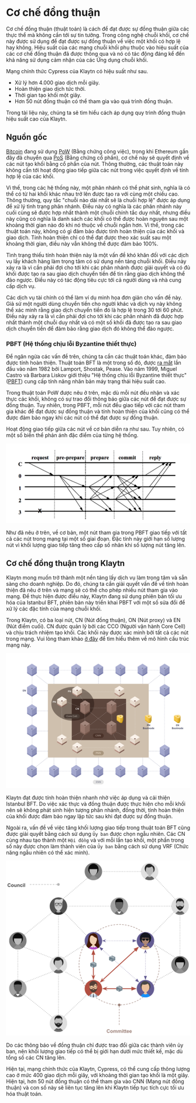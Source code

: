 # Cơ chế đồng thuận <a id="consensus-mechanism"></a>

Cơ chế đồng thuận (thuật toán) là cách để đạt được sự đồng thuận giữa các thực thể mà không cần tới sự tin tưởng. Trong công nghệ chuỗi khối, cơ chế này được sử dụng để đạt được sự đồng thuận về việc một khối có hợp lệ hay không. Hiệu suất của các mạng chuỗi khối phụ thuộc vào hiệu suất của các cơ chế đồng thuận đã được thông qua và nó có tác động đáng kể đến khả năng sử dụng cảm nhận của các Ứng dụng chuỗi khối.

Mạng chính thức Cypress của Klaytn có hiệu suất như sau.
- Xử lý hơn 4.000 giao dịch mỗi giây.
- Hoàn thiện giao dịch tức thời.
- Thời gian tạo khối một giây.
- Hơn 50 nút đồng thuận có thể tham gia vào quá trình đồng thuận.

Trong tài liệu này, chúng ta sẽ tìm hiểu cách áp dụng quy trình đồng thuận hiệu suất cao của Klaytn.

## Nguồn gốc <a id="background"></a>

[Bitcoin](https://en.wikipedia.org/wiki/Bitcoin) đang sử dụng [PoW](https://en.wikipedia.org/wiki/Proof_of_work) (Bằng chứng công việc), trong khi Ethereum gần đây đã chuyển qua [PoS](https://en.wikipedia.org/wiki/Proof_of_stake) (Bằng chứng cổ phần), cơ chế này sẽ quyết định về các nút tạo khối bằng cổ phần của nút. Thông thường, các thuật toán này không cần tới hoạt động giao tiếp giữa các nút trong việc quyết định về tính hợp lệ của các khối.

Vì thế, trong các hệ thống này, một phân nhánh có thể phát sinh, nghĩa là có thể có từ hai khối khác nhau trở lên được tạo ra với cùng một chiều cao. Thông thường, quy tắc "chuỗi nào dài nhất sẽ là chuỗi hợp lệ" được áp dụng để xử lý tình trạng phân nhánh. Điều này có nghĩa là các phân nhánh này cuối cùng sẽ được hợp nhất thành một chuỗi chính tắc duy nhất, nhưng điều này cũng có nghĩa là danh sách các khối có thể được hoàn nguyên sau một khoảng thời gian nào đó khi nó thuộc về chuỗi ngắn hơn. Vì thế, trong các thuật toán này, không có gì đảm bảo được tính hoàn thiện của các khối và giao dịch. Tính hoàn thiện chỉ có thể đạt được theo xác suất sau một khoảng thời gian, điều này vẫn không thể được đảm bảo 100%.

Tình trạng thiếu tính hoàn thiện này là một vấn đề khó khăn đối với các dịch vụ lấy khách hàng làm trọng tâm có sử dụng nền tảng chuỗi khối. Điều này xảy ra là vì cần phải đợi cho tới khi các phân nhánh được giải quyết và có đủ khối được tạo ra sau giao dịch chuyển tiền để tin rằng giao dịch không thể đảo ngược. Điều này có tác động tiêu cực tới cả người dùng và nhà cung cấp dịch vụ.

Các dịch vụ tài chính có thể làm ví dụ minh họa đơn giản cho vấn đề này. Giả sử một người dùng chuyển tiền cho người khác và dịch vụ này không thể xác minh rằng giao dịch chuyển tiền đó là hợp lệ trong 30 tới 60 phút. Điều này xảy ra là vì cần phải đợi cho tới khi các phân nhánh đã được hợp nhất thành một chuỗi duy nhất và có một số khối đã được tạo ra sau giao dịch chuyển tiền để đảm bảo rằng giao dịch đó không thể đảo ngược.

### PBFT (Hệ thống chịu lỗi Byzantine thiết thực)  <a id="pbft-practical-byzantine-fault-tolerance"></a>
Để ngăn ngừa các vấn đề trên, chúng ta cần các thuật toán khác, đảm bảo được tính hoàn thiện. Thuật toán BFT là một trong số đó, được [ra mắt](https://dl.acm.org/citation.cfm?doid=357172.357176) lần đầu vào năm 1982 bởi Lamport, Shostak, Pease. Vào năm 1999, Miguel Castro và Barbara Liskov giới thiệu "Hệ thống chịu lỗi Byzantine thiết thực"([PBFT](http://www.pmg.csail.mit.edu/papers/bft-tocs.pdf)) cung cấp tính năng nhân bản máy trạng thái hiệu suất cao.

Trong thuật toán PoW được nêu ở trên, mặc dù mỗi nút đều nhận và xác thực các khối, không có sự trao đổi thông báo giữa các nút để đạt được sự đồng thuận. Tuy nhiên, trong PBFT, mỗi nút đều giao tiếp với các nút tham gia khác để đạt được sự đồng thuận và tính hoàn thiện của khối cũng có thể được đảm bảo ngay khi các nút có thể đạt được sự đồng thuận.

Hoạt động giao tiếp giữa các nút về cơ bản diễn ra như sau. Tuy nhiên, có một số biến thể phản ánh đặc điểm của từng hệ thống.

![Luồng thông báo của PBFT](../images/pbft.png)

Như đã nêu ở trên, về cơ bản, một nút tham gia trong PBFT giao tiếp với tất cả các nút trong mạng tại một số giai đoạn. Đặc tính này giới hạn số lượng nút vì khối lượng giao tiếp tăng theo cấp số nhân khi số lượng nút tăng lên.

## Cơ chế đồng thuận trong Klaytn <a id="consensus-mechanism-in-klaytn"></a>
Klaytn mong muốn trở thành một nền tảng lấy dịch vụ làm trọng tâm và sẵn sàng cho doanh nghiệp. Do đó, chúng ta cần giải quyết vấn đề về tính hoàn thiện đã nêu ở trên và mạng sẽ có thể cho phép nhiều nút tham gia vào mạng. Để thực hiện được điều này, Klaytn đang sử dụng phiên bản tối ưu hóa của Istanbul BFT, phiên bản này triển khai PBFT với một số sửa đổi để xử lý các đặc tính của mạng chuỗi khối.

Trong Klaytn, có ba loại nút, CN (Nút đồng thuận), ON (Nút proxy) và EN (Nút điểm cuối). CN được quản lý bởi các CCO (Người vận hành Core Cell) và chịu trách nhiệm tạo khối. Các khối này được xác minh bởi tất cả các nút trong mạng. Vui lòng tham khảo [ở đây](../README.md#klaytn-network-topology) để tìm hiểu thêm về mô hình cấu trúc mạng này.

![Cấu trúc liên kết mạng](../images/klaytn_network_node.png)

Klaytn đạt được tính hoàn thiện nhanh nhờ việc áp dụng và cải thiện Istanbul BFT. Do việc xác thực và đồng thuận được thực hiện cho mỗi khối nên sẽ không phát sinh hiện tượng phân nhánh, đồng thời, tính hoàn thiện của khối được đảm bảo ngay lập tức sau khi đạt được sự đồng thuận.

Ngoài ra, vấn đề về việc tăng khối lượng giao tiếp trong thuật toán BFT cũng được giải quyết bằng cách sử dụng `Ủy ban` được chọn ngẫu nhiên. Các CN cùng nhau tạo thành một `Hội đồng` và với mỗi lần tạo khối, một phần trong số này được chọn làm thành viên của `Ủy ban` bằng cách sử dụng VRF (Chức năng ngẫu nhiên có thể xác minh).

![Khái niệm về hội đồng và ủy ban](../images/council-committee.png)

Do các thông báo về đồng thuận chỉ được trao đổi giữa các thành viên ủy ban, nên khối lượng giao tiếp có thể bị giới hạn dưới mức thiết kế, mặc dù tổng số các CN tăng lên.

Hiện tại, mạng chính thức của Klaytn, Cypress, có thể cung cấp thông lượng cao ở mức 400 giao dịch mỗi giây, với khoảng thời gian tạo khối là một giây. Hiện tại, hơn 50 nút đồng thuận có thể tham gia vào CNN (Mạng nút đồng thuận) và con số này sẽ liên tục tăng lên khi Klaytn tiếp tục tích cực tối ưu hóa thuật toán.
